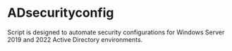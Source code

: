 # ADsecurityconfig
Script is designed to automate security configurations for Windows Server 2019 and 2022 Active Directory environments. 
